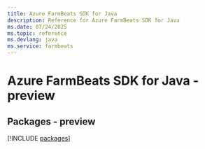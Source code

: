 ```yaml
---
title: Azure FarmBeats SDK for Java
description: Reference for Azure FarmBeats SDK for Java
ms.date: 07/24/2025
ms.topic: reference
ms.devlang: java
ms.service: farmbeats
---
```

# Azure FarmBeats SDK for Java - preview
## Packages - preview
[!INCLUDE [packages](farmbeats-index.md)]